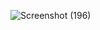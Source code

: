 ![Screenshot (196)](https://github.com/Lalith-298/Weather_app/assets/96509012/3161b812-e032-4d6d-99d7-eec7378dc88c)
